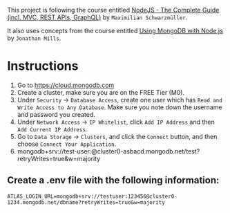 This project is following the course entitled [NodeJS - The Complete Guide (incl. MVC, REST APIs, GraphQL)](https://www.udemy.com/course/nodejs-the-complete-guide) by `Maximilian Schwarzmüller`.

It also uses concepts from the course entitled [Using MongoDB with Node.js](https://app.pluralsight.com/library/courses/mongodb-nodejs/table-of-contents) by `Jonathan Mills`.

# Instructions

1. Go to https://cloud.mongodb.com
2. Create a cluster, make sure you are on the FREE Tier (M0).
3. Under `Security` -> `Database Access`, create one user which has `Read and Write Access to Any Database`. Make sure you note down the username and password you created.
4. Under `Network Access` -> `IP Whitelist`, click `Add IP Address` and then `Add Current IP Address`.
5. Go to `Data Storage` -> `Clusters`, and click the `Connect` button, and then choose `Connect Your Application`.
6. mongodb+srv://test-user:<password>@cluster0-asbacd.mongodb.net/test?retryWrites=true&w=majority

## Create a .env file with the following information:

```
ATLAS_LOGIN_URL=mongodb+srv://testuser:123456@cluster0-1234.mongodb.net/dbname?retryWrites=true&w=majority
```
